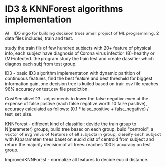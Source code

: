 # ID3 & KNNForest algorithms implementation
AI - ID3 algo for building decision trees
small project of ML programming.
2 data files included, train and test.

study the train file of few hundred subjects with 20+ feature of physical info, each subject have diagnosis of Corona virus infection (B)-healthy or (M)-infected.
the program study the train test and create classifier which diagnos each subj from test group.

ID3 - basic ID3 algorithm implementation with dynamic partition of continuous features, find the best feature and best threshold for biggest information gain, 
      one decision tree is builed based on train.csv file reaches 96% accuracy on test.csv file prediction.
      
CostSensitiveID3 - adjustments to lower the false negative even at the expense of false postive (each false negative worth 10 false pasitive), accuracy calculated
                   as follows: (0.1 * false_positive + false_negative) / test_set_size.
                   
KNNForest - different kind of classifier: devide the train group to N(parameter) groups, build tree based on each group, build "centroid", a vector of avg value 
            of features of all subjects in group, classify each subject with K(parameter) trees baset on euclid dist of centroid from subject and return the
            majority decision of all trees. reaches 100% accuracy on test group.
            
ImprovedKNNForest - normalize all features to decide euclid distance.
